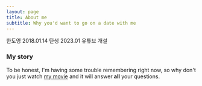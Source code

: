 ```yaml
---
layout: page
title: About me
subtitle: Why you'd want to go on a date with me
---
```


한도영
2018.01.14 탄생
2023.01 유튜브 개설



### My story

To be honest, I'm having some trouble remembering right now, so why don't you just watch [my movie](https://en.wikipedia.org/wiki/The_Princess_Bride_%28film%29) and it will answer **all** your questions.
